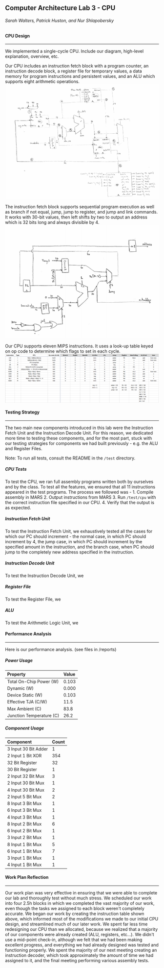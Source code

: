 ## Computer Architecture Lab 3 - CPU
###### Sarah Walters, Patrick Huston, and Nur Shlapobersky

#### CPU Design
------
We implemented a single-cycle CPU. Include our diagram, high-level explanation, overview, etc.

Our CPU includes an instruction fetch block with a program counter, an instruction decode block, a register file for temporary values, a data memory for program instructions and persistent values, and an ALU which supports eight arithmetic operations.
![Single-Cycle CPU Block Diagram](/img/cpu.png "Single-Cycle CPU Block Diagram")

The instruction fetch block supports sequential program execution as well as branch if not equal, jump, jump to register, and jump and link commands. It works with 30-bit values, then left shifts by two to output an address which is 32 bits long and always divisible by 4.
![Instruction Fetch Block Diagram](/img/instr_fetch.png "Instruction Fetch Block Diagram")

Our CPU supports eleven MIPS instructions. It uses a look-up table keyed on op code to determine which flags to set in each cycle.
![Instruction Fetch Block Diagram](/img/instr_decode.png "Instruction Fetch Block Diagram")

#### Testing Strategy
------
The two main new components introduced in this lab were the Instruction Fetch Unit and the Instruction Decode Unit. For this reason, we dedicated more time to testing these components, and for the most part, stuck with our testing strategies for components we had built previously - e.g. the ALU and Register Files.

Note: To run all tests, consult the README in the `/test` directory.

##### CPU Tests
To test the CPU, we ran full assembly programs written both by ourselves and by the class. To test all the features, we ensured that all 11 instructions appeared in the test programs. The process we followed was - 1. Compile assembly in MARS 2. Output instructions from MARS 3. Run `/test/cpu` with the correct instruction file specified in our CPU. 4. Verify that the output is as expected.

##### Instruction Fetch Unit
To test the Instruction Fetch Unit, we exhaustively tested all the cases for which our PC should increment - the normal case, in which PC should increment by 4, the jump case, in which PC should increment by the specified amount in the instruction, and the branch case, when PC should jump to the completely new address specified in the instruction.

##### Instruction Decode Unit
To test the Instruction Decode Unit, we

##### Register File
To test the Register File, we

##### ALU
To test the Arithmetic Logic Unit, we


#### Performance Analysis
------
Here is our performance analysis. (see files in /reports)

##### Power Usage

| Property                 | Value  |
|:-------------------------|:-------|
| Total On-Chip Power (W)  | 0.103  |
| Dynamic (W)              | 0.000  |
| Device Static (W)        | 0.103  |
| Effective TJA (C/W)      | 11.5   |
| Max Ambient (C)          | 83.8   |
| Junction Temperature (C) | 26.2   |

##### Component Usage

| Component             | Count |
|:----------------------|:------|
| 3 Input 30 Bit Adder  | 1     |
| 2 Input 1 Bit XOR     | 354   |
| 32 Bit Register       | 32    |
| 30 Bit Register       | 1     |
| 2 Input 32 Bit Mux    | 3     |
| 2 Input 30 Bit Mux    | 1     |
| 4 Input 30 Bit Mux    | 2     |
| 2 Input 5 Bit Mux     | 2     |
| 8 Input 3 Bit Mux     | 1     |
| 6 Input 3 Bit Mux     | 1     |
| 4 Input 3 Bit Mux     | 1     |
| 8 Input 2 Bit Mux     | 6     |
| 6 Input 2 Bit Mux     | 1     |
| 3 Input 2 Bit Mux     | 1     |
| 8 Input 1 Bit Mux     | 5     |
| 6 Input 1 Bit Mux     | 7     |
| 3 Input 1 Bit Mux     | 1     |
| 4 Input 1 Bit Mux     | 1     |

#### Work Plan Reflection
------
Our work plan was very effective in ensuring that we were able to complete our lab and thoroughly test without much stress.
We scheduled our work into four 2.5h blocks in which we completed the vast majority of our work, even though the tasks we assigned to each block weren't completely accurate.
We began our work by creating the instruction table shown above, which informed most of the modifications we made to our initial CPU design, and streamlined much of our later work.
We spent far less time redesigning our CPU than we allocated, because we realized that a majority of our components were already created (ALU, registers, etc...).
We didn't use a mid-point check-in, although we felt that we had been making excellent progress, and everything we had already designed was tested and functioning properly.
We spent the majority of our next meeting creating an instruction decoder, which took approximately the amount of time we had assigned to it, and the final meeting performing various assembly tests.


